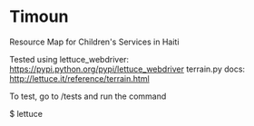Timoun
======

Resource Map for Children's Services in Haiti

Tested using lettuce_webdriver: https://pypi.python.org/pypi/lettuce_webdriver
terrain.py docs: http://lettuce.it/reference/terrain.html

To test, go to /tests and run the command

$ lettuce